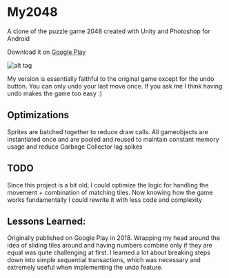 # My2048
A clone of the puzzle game 2048 created with Unity and Photoshop for Android

Download it on [Google Play](https://play.google.com/store/apps/details?id=com.SunsetWorkshop.My2048)

![alt tag](https://i.imgur.com/5JclVwwm.png)

My version is essentially faithful to the original game except for the undo button. You can only undo your last move once. If you ask me I think having undo makes the game too easy :)

## Optimizations

Sprites are batched together to reduce draw calls. All gameobjects are instantiated once and are pooled and reused to maintain constant memory usage and reduce Garbage Collector lag spikes

## TODO

Since this project is a bit old, I could optimize the logic for handling the movement + combination of matching tiles. Now knowing how the game works fundamentally I could rewrite it with less code and complexity

## Lessons Learned:

Originally published on Google Play in 2018. Wrapping my head around the idea of sliding tiles around and having numbers combine only if they are equal was quite challenging at first. I learned a lot about breaking steps down into simple sequential transactions, which was necessary and extremely useful when implementing the undo feature.
